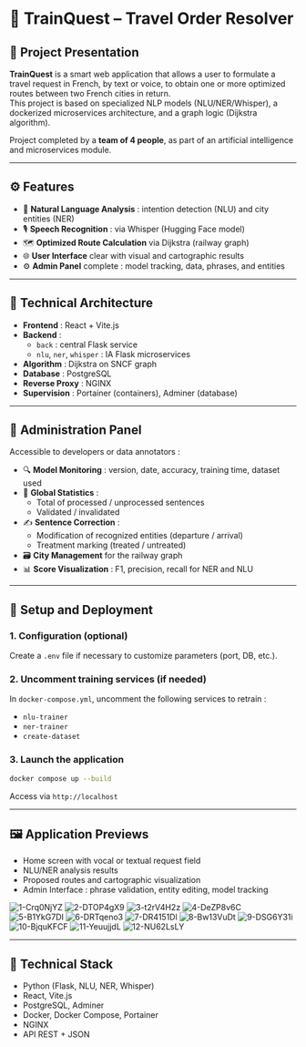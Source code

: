 # 🧭 TrainQuest – Travel Order Resolver

## 📝 Project Presentation

**TrainQuest** is a smart web application that allows a user to formulate a travel request in French, by text or voice, to obtain one or more optimized routes between two French cities in return.  
This project is based on specialized NLP models (NLU/NER/Whisper), a dockerized microservices architecture, and a graph logic (Dijkstra algorithm).

Project completed by a **team of 4 people**, as part of an artificial intelligence and microservices module.

---

## ⚙️ Features

- 🧠 **Natural Language Analysis** : intention detection (NLU) and city entities (NER)
- 🎙️ **Speech Recognition** : via Whisper (Hugging Face model)
- 🗺️ **Optimized Route Calculation** via Dijkstra (railway graph)
- 🌐 **User Interface** clear with visual and cartographic results
- ⚙️ **Admin Panel** complete : model tracking, data, phrases, and entities

---

## 🧱 Technical Architecture

- **Frontend** : React + Vite.js
- **Backend** :
  - `back` : central Flask service
  - `nlu`, `ner`, `whisper` : IA Flask microservices
- **Algorithm** : Dijkstra on SNCF graph
- **Database** : PostgreSQL
- **Reverse Proxy** : NGINX
- **Supervision** : Portainer (containers), Adminer (database)

---

## 🧪 Administration Panel

Accessible to developers or data annotators :
- 🔍 **Model Monitoring** : version, date, accuracy, training time, dataset used
- 🧮 **Global Statistics** :
  - Total of processed / unprocessed sentences
  - Validated / invalidated
- ✍️ **Sentence Correction** :
  - Modification of recognized entities (departure / arrival)
  - Treatment marking (treated / untreated)
- 🗃️ **City Management** for the railway graph
- 📊 **Score Visualization** : F1, precision, recall for NER and NLU

---

## 🚀 Setup and Deployment

### 1. Configuration (optional)
Create a `.env` file if necessary to customize parameters (port, DB, etc.).

### 2. Uncomment training services (if needed)
In `docker-compose.yml`, uncomment the following services to retrain :
- `nlu-trainer`
- `ner-trainer`
- `create-dataset`

### 3. Launch the application
```bash
docker compose up --build
```
Access via `http://localhost`

---

## 🖼️ Application Previews

- Home screen with vocal or textual request field  
- NLU/NER analysis results  
- Proposed routes and cartographic visualization  
- Admin Interface : phrase validation, entity editing, model tracking


![1-Crq0NjYZ](screens/1-Crq0NjYZ.webp)
![2-DTOP4gX9](screens/2-DTOP4gX9.webp)
![3-t2rV4H2z](screens/3-t2rV4H2z.webp)
![4-DeZP8v6C](screens/4-DeZP8v6C.webp)
![5-B1YkG7DI](screens/5-B1YkG7DI.webp)
![6-DRTqeno3](screens/6-DRTqeno3.webp)
![7-DR4151Dl](screens/7-DR4151Dl.webp)
![8-Bw13VuDt](screens/8-Bw13VuDt.webp)
![9-DSG6Y31i](screens/9-DSG6Y31i.webp)
![10-BjquKFCF](screens/10-BjquKFCF.webp)
![11-YeuujjdL](screens/11-YeuujjdL.webp)
![12-NU62LsLY](screens/12-NU62LsLY.webp)

---

## 🧰 Technical Stack

- Python (Flask, NLU, NER, Whisper)
- React, Vite.js
- PostgreSQL, Adminer
- Docker, Docker Compose, Portainer
- NGINX
- API REST + JSON
